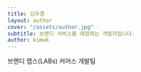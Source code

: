 ```yaml
---
title: 김우경
layout: author
cover: "/assets/author.jpg"
subtitle: 브랜디 서비스를 애정하는 개발자입니다.
author: kimwk
---
```


브랜디 랩스(LABs) 커머스 개발팀
